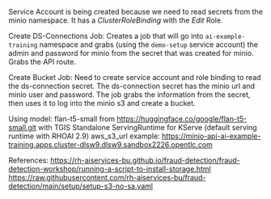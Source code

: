 Service Account is being created because we need to read secrets from the minio namespace. It has a _ClusterRoleBinding_ with the _Edit_ Role.

Create DS-Connections Job:
Creates a job that will go into `ai-example-training` namespace and grabs (using the `demo-setup` service account) the admin and password for minio from the secret that was created for minio. Grabs the API route.


Create Bucket Job:
Need to create service account and role binding to read the ds-connection secret. The ds-connection secret has the minio url and minio user and password. The job grabs the information from the secret, then uses it to log into the minio s3 and create a bucket.

Using model: flan-t5-small from https://huggingface.co/google/flan-t5-small.git
with TGIS Standalone ServingRuntime for KServe (default serving runtime with RHOAI 2.9)
aws_s3_url example: https://minio-api-ai-example-training.apps.cluster-dlsw9.dlsw9.sandbox2226.opentlc.com

References:
https://rh-aiservices-bu.github.io/fraud-detection/fraud-detection-workshop/running-a-script-to-install-storage.html
https://raw.githubusercontent.com/rh-aiservices-bu/fraud-detection/main/setup/setup-s3-no-sa.yaml

